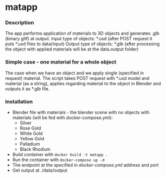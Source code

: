 # matapp

### Description
The app performs application of materials to 3D objects and generates .glb (binary gltf) at output.
Input type of objects: *.usd (after POST request it puts *.usd files to data/input)
Output type of objects: *.glb (after processing the object with applied materials will be at the data.output folder)

### Simple case - one material for a whole object
The case when we have an object and we apply single (specified in request) material.
The script takes POST request with *.usd model and material (as a string), applies regarding material to the object in Blender and outputs it as *.glb file. 


### Installation
* Blender file with materials - the blender scene with no objects with materials (will be fed with docker-compose.yml):
  * Silver
  * Rose Gold
  * White Gold
  * Yellow Gold
  * Palladium
  * Black Rhodium
* Build container with ```docker build -t matapp .```
* Run the container with ```docker-compose up -d```
* The endpoint at the specified in *docker-compose.yml* address and port
* Get output at ./data/output